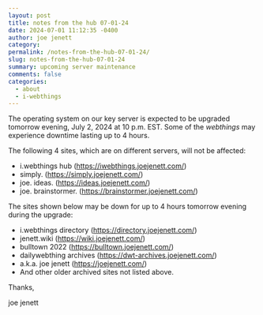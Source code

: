 ```yaml
---
layout: post
title: notes from the hub 07-01-24
date: 2024-07-01 11:12:35 -0400
author: joe jenett
category: 
permalink: /notes-from-the-hub-07-01-24/
slug: notes-from-the-hub-07-01-24
summary: upcoming server maintenance
comments: false
categories:
  - about
  - i-webthings
---
```

The operating system on our key server is expected to be upgraded tomorrow evening, July 2, 2024 at 10 p.m. EST. Some of the *webthings* may experience downtime lasting up to 4 hours.

The following 4 sites, which are on different servers, will not be affected:
<ul>
<li>i.webthings hub (<a href="https://iwebthings.joejenett.com/">https://iwebthings.joejenett.com/</a>)</li>
<li>simply. (<a href="https://simply.joejenett.com/">https://simply.joejenett.com/</a>)</li>
<li>joe. ideas. (<a href="https://ideas.joejenett.com/">https://ideas.joejenett.com/</a>)</li>
<li>joe. brainstormer. (<a href="https://brainstormer.joejenett.com/">https://brainstormer.joejenett.com/</a>)</li>
</ul>
The sites shown below may be down for up to 4 hours tomorrow evening during the upgrade:
<ul>
<li>i.webthings directory (<a href="https://directory.joejenett.com/">https://directory.joejenett.com/</a>)</li>
<li>jenett.wiki (<a href="https://wiki.joejenett.com/">https://wiki.joejenett.com/</a>)</li>
<li>bulltown 2022 (<a href="https://bulltown.joejenett.com/">https://bulltown.joejenett.com/</a>)</li>
<li>dailywebthing archives (<a href="https://dwt-archives.joejenett.com/">https://dwt-archives.joejenett.com/</a>)</li>
<li>a.k.a. joe jenett (<a href="https://joejenett.com/">https://joejenett.com/</a>)</li>
<li>And other older archived sites not listed above.</li>
</ul>
Thanks,

joe jenett


<a href="https://brid.gy/publish/mastodon"></a>